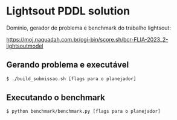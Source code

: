 # Lightsout PDDL solution

Domínio, gerador de problema e benchmark do trabalho lightsout:

https://moj.naquadah.com.br/cgi-bin/score.sh/bcr-FLIA-2023_2-lightsoutmodel

## Gerando problema e executável

```bash
$ ./build_submissao.sh [flags para o planejador]
```

## Executando o benchmark

```bash
$ python benchmark/benchmark.py [flags para o planejador]
```

